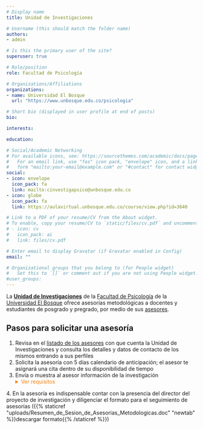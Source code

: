 ```yaml
---
# Display name
title: Unidad de Investigaciones

# Username (this should match the folder name)
authors:
- admin

# Is this the primary user of the site?
superuser: true

# Role/position
role: Facultad de Psicología

# Organizations/Affiliations
organizations:
- name: Universidad El Bosque
  url: "https://www.unbosque.edu.co/psicologia"

# Short bio (displayed in user profile at end of posts)
bio: 

interests:

education:

# Social/Academic Networking
# For available icons, see: https://sourcethemes.com/academic/docs/page-builder/#icons
#   For an email link, use "fas" icon pack, "envelope" icon, and a link in the
#   form "mailto:your-email@example.com" or "#contact" for contact widget.
social:
- icon: envelope
  icon_pack: fa
  link: mailto:cinvestigapsico@unbosque.edu.co
- icon: globe
  icon_pack: fa
  link: https://aulavirtual.unbosque.edu.co/course/view.php?id=3640

# Link to a PDF of your resume/CV from the About widget.
# To enable, copy your resume/CV to `static/files/cv.pdf` and uncomment the lines below.
# - icon: cv
#   icon_pack: ai
#   link: files/cv.pdf

# Enter email to display Gravatar (if Gravatar enabled in Config)
email: ""

# Organizational groups that you belong to (for People widget)
#   Set this to `[]` or comment out if you are not using People widget.
#user_groups:
---
```

La [**Unidad de Investigaciones**](https://aulavirtual.unbosque.edu.co/course/view.php?id=3640) de la [Facultad de Psicología](https://www.unbosque.edu.co/psicologia/) de la [Universidad El Bosque](https://www.unbosque.edu.co) ofrece asesorías metodológicas a docentes y estudiantes de posgrado y pregrado, por medio de sus [asesores](#people).

## Pasos para solicitar una asesoría

1. Revisa en el [listado de los asesores](/asesores) con que cuenta la Unidad de Investigaciones y consulta los detalles y datos de contacto de los mismos entrando a sus perfiles
2. Solicita la asesoría con 5 días calendario de anticipación; el asesor te asignará una cita dentro de su disponibilidad de tiempo
3. Envía o muestra al asesor información de la investigación <details class="details-example">
    <summary style="color:#f68212;">Ver requisitos</summary>
    <p>Para poder adelantar un adecuado proceso de asesoría, es importante que le hagan llegar o muestren al asesor, la siguiente información:</p>
    <ul>
        <li>Titulo exacto del proyecto</li>
        <li>Problema de investigación</li>
        <li>Objetivos de la investigación (general y específicos)</li>
        <li>Marco metodológico de la investigación (método o diseño, instrumentos y/o cuestionarios, participantes y/o muestra).</li>
        <li>Copia del último documento entregado a la Unidad de Investigaciones o a los jurados</li>
        <li>Cualquier otra información que el asesor solicite o que el director crea pertinente</li>
    </ul>
</details>
4. En la asesoría es indispensable contar con la presencia del director del proyecto de investigación y diligenciar el formato para el seguimiento de asesorías ({{% staticref "uploads/Resumen_de_Sesion_de_Asesorias_Metodologicas.doc" "newtab" %}}descargar formato{{% /staticref %}})
